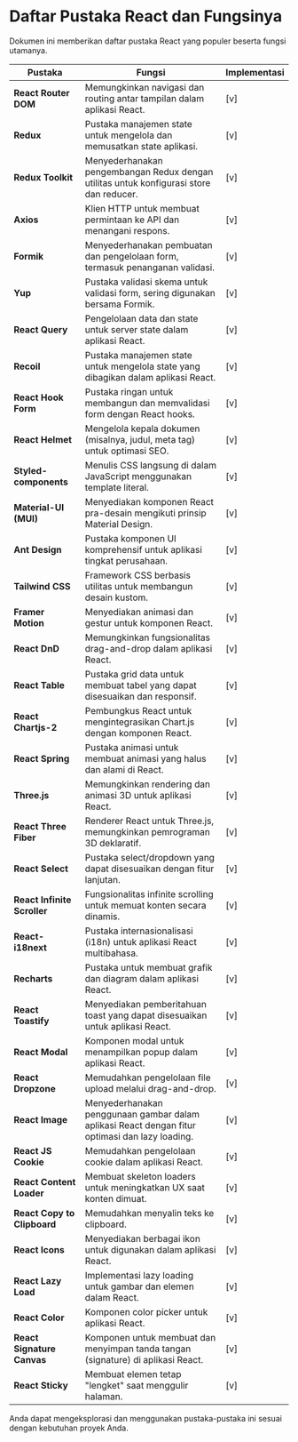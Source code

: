 # Daftar Pustaka React dan Fungsinya

Dokumen ini memberikan daftar pustaka React yang populer beserta fungsi utamanya.

| Pustaka                  | Fungsi                                                                  | Implementasi |
|--------------------------|-------------------------------------------------------------------------|--------------|
| **React Router DOM**          | Memungkinkan navigasi dan routing antar tampilan dalam aplikasi React. | [v]          |
| **Redux**                 | Pustaka manajemen state untuk mengelola dan memusatkan state aplikasi. | [v]          |
| **Redux Toolkit**         | Menyederhanakan pengembangan Redux dengan utilitas untuk konfigurasi store dan reducer. | [v]          |
| **Axios**                 | Klien HTTP untuk membuat permintaan ke API dan menangani respons.     | [v]          |
| **Formik**                | Menyederhanakan pembuatan dan pengelolaan form, termasuk penanganan validasi. | [v]          |
| **Yup**                   | Pustaka validasi skema untuk validasi form, sering digunakan bersama Formik. | [v]          |
| **React Query**           | Pengelolaan data dan state untuk server state dalam aplikasi React.    | [v]          |
| **Recoil**                | Pustaka manajemen state untuk mengelola state yang dibagikan dalam aplikasi React. | [v]          |
| **React Hook Form**       | Pustaka ringan untuk membangun dan memvalidasi form dengan React hooks. | [v]          |
| **React Helmet**          | Mengelola kepala dokumen (misalnya, judul, meta tag) untuk optimasi SEO. | [v]          |
| **Styled-components**     | Menulis CSS langsung di dalam JavaScript menggunakan template literal. | [v]          |
| **Material-UI (MUI)**     | Menyediakan komponen React pra-desain mengikuti prinsip Material Design. | [v]          |
| **Ant Design**            | Pustaka komponen UI komprehensif untuk aplikasi tingkat perusahaan.    | [v]          |
| **Tailwind CSS**          | Framework CSS berbasis utilitas untuk membangun desain kustom.        | [v]          |
| **Framer Motion**         | Menyediakan animasi dan gestur untuk komponen React.                    | [v]          |
| **React DnD**             | Memungkinkan fungsionalitas drag-and-drop dalam aplikasi React.       | [v]          |
| **React Table**           | Pustaka grid data untuk membuat tabel yang dapat disesuaikan dan responsif. | [v]          |
| **React Chartjs-2**       | Pembungkus React untuk mengintegrasikan Chart.js dengan komponen React. | [v]          |
| **React Spring**          | Pustaka animasi untuk membuat animasi yang halus dan alami di React.   | [v]          |
| **Three.js**              | Memungkinkan rendering dan animasi 3D untuk aplikasi React.            | [v]          |
| **React Three Fiber**     | Renderer React untuk Three.js, memungkinkan pemrograman 3D deklaratif. | [v]          |
| **React Select**          | Pustaka select/dropdown yang dapat disesuaikan dengan fitur lanjutan.  | [v]          |
| **React Infinite Scroller** | Fungsionalitas infinite scrolling untuk memuat konten secara dinamis. | [v]          |
| **React-i18next**         | Pustaka internasionalisasi (i18n) untuk aplikasi React multibahasa.   | [v]          |
| **Recharts**              | Pustaka untuk membuat grafik dan diagram dalam aplikasi React.        | [v]          |
| **React Toastify**        | Menyediakan pemberitahuan toast yang dapat disesuaikan untuk aplikasi React. | [v]          |
| **React Modal**           | Komponen modal untuk menampilkan popup dalam aplikasi React.           | [v]          |
| **React Dropzone**        | Memudahkan pengelolaan file upload melalui drag-and-drop.              | [v]          |
| **React Image**           | Menyederhanakan penggunaan gambar dalam aplikasi React dengan fitur optimasi dan lazy loading. | [v]          |
| **React JS Cookie**       | Memudahkan pengelolaan cookie dalam aplikasi React.                    | [v]          |
| **React Content Loader**  | Membuat skeleton loaders untuk meningkatkan UX saat konten dimuat.     | [v]          |
| **React Copy to Clipboard** | Memudahkan menyalin teks ke clipboard.                               | [v]          |
| **React Icons**           | Menyediakan berbagai ikon untuk digunakan dalam aplikasi React.       | [v]          |
| **React Lazy Load**       | Implementasi lazy loading untuk gambar dan elemen dalam React.         | [v]          |
| **React Color**           | Komponen color picker untuk aplikasi React.                           | [v]          |
| **React Signature Canvas**| Komponen untuk membuat dan menyimpan tanda tangan (signature) di aplikasi React. | [v]          |
| **React Sticky**          | Membuat elemen tetap "lengket" saat menggulir halaman.                | [v]          |


Anda dapat mengeksplorasi dan menggunakan pustaka-pustaka ini sesuai dengan kebutuhan proyek Anda.
